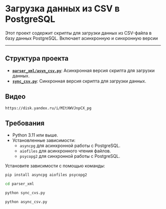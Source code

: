# Загрузка данных из CSV в PostgreSQL

Этот проект содержит скрипты для загрузки данных из CSV-файла в базу данных PostgreSQL. Включает асинхронную и синхронную версии

---

## Структура проекта

- **[`parser_xml/asyn_csv.py`](parser_xml/asyn_csv.py)**: Асинхронная версия скрипта для загрузки данных.
- **[`sync_csv.py`](parser_xml/syn_csv.py)**: Синхронная версия скрипта для загрузки данных.

## Видео

```
https://disk.yandex.ru/i/MItXWVJnpCX_pg
```

## Требования

- Python 3.11 или выше.
- Установленные зависимости:
  - `asyncpg` для асинхронной работы с PostgreSQL.
  - `aiofiles` для асинхронного чтения файлов.
  - `psycopg2` для синхронной работы с PostgreSQL.

Установите зависимости с помощью команды:

```bash
pip install asyncpg aiofiles psycopg2

cd parser_xml

python sync_cvs.py

python async_csv.py

```
